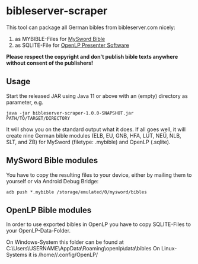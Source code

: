 # bibleserver-scraper

This tool can package all German bibles from bibleserver.com nicely:
1. as MYBIBLE-Files for [MySword Bible](https://www.mysword.info)
2. as SQLITE-File for [OpenLP Presenter Software](https://openlp.org/)

**Please respect the copyright and don't publish bible texts anywhere without consent of the publishers!**

## Usage

Start the released JAR using Java 11 or above with an (empty) directory as parameter, e.g.

`java -jar bibleserver-scraper-1.0.0-SNAPSHOT.jar PATH/TO/TARGET/DIRECTORY`

It will show you on the standard output what it does. If all goes well, it will create nine German bible modules
(ELB, EU, GNB, HFA, LUT, NEÜ, NLB, SLT, and ZB) for MySword (filetype: .mybible) and OpenLP (.sqlite).

## MySword Bible modules

You have to copy the resulting files to your device, either by mailing them to yourself or via Android Debug Bridge:

`adb push *.mybible /storage/emulated/0/mysword/bibles`

## OpenLP Bible modules

In order to use exported bibles in OpenLP you have to copy SQLITE-Files to your OpenLP-Data-Folder.

On Windows-System this folder can be found at C:\Users\USERNAME\AppData\Roaming\openlp\data\bibles
On Linux-Systems it is /home/<user>/.config/OpenLP/
